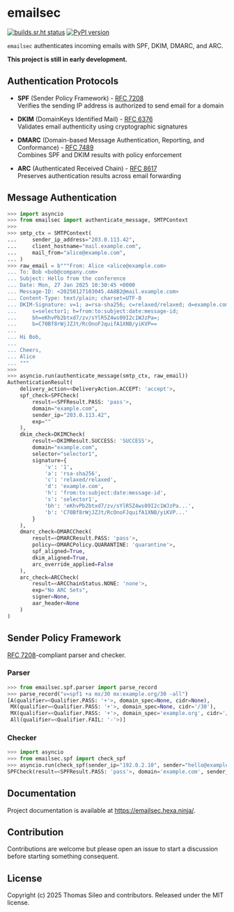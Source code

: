 # emailsec

[![builds.sr.ht status](https://builds.sr.ht/~tsileo/emailsec.svg)](https://builds.sr.ht/~tsileo/emailsec?)
[![PyPI version](https://badge.fury.io/py/emailsec.svg)](https://pypi.org/project/emailsec/)

`emailsec` authenticates incoming emails with SPF, DKIM, DMARC, and ARC.

**This project is still in early development.**

## Authentication Protocols


- **SPF** (Sender Policy Framework) - [RFC 7208](https://tools.ietf.org/html/rfc7208)  
  Verifies the sending IP address is authorized to send email for a domain

- **DKIM** (DomainKeys Identified Mail) - [RFC 6376](https://tools.ietf.org/html/rfc6376)  
  Validates email authenticity using cryptographic signatures
  
- **DMARC** (Domain-based Message Authentication, Reporting, and Conformance) - [RFC 7489](https://tools.ietf.org/html/rfc7489)  
  Combines SPF and DKIM results with policy enforcement

- **ARC** (Authenticated Received Chain) - [RFC 8617](https://tools.ietf.org/html/rfc8617)  
  Preserves authentication results across email forwarding

## Message Authentication

```python
>>> import asyncio
>>> from emailsec import authenticate_message, SMTPContext
>>>
>>> smtp_ctx = SMTPContext(
...     sender_ip_address="203.0.113.42",
...     client_hostname="mail.example.com",
...     mail_from="alice@example.com",
... )
>>> raw_email = b"""From: Alice <alice@example.com>
... To: Bob <bob@company.com>
... Subject: Hello from the conference
... Date: Mon, 27 Jan 2025 10:30:45 +0000
... Message-ID: <20250127103045.4A8B2@mail.example.com>
... Content-Type: text/plain; charset=UTF-8
... DKIM-Signature: v=1; a=rsa-sha256; c=relaxed/relaxed; d=example.com;
...     s=selector1; h=from:to:subject:date:message-id;
...     bh=eKhvPb2btxd7/zv/sYlR5Z4ws09I2c1WJzPa=;
...     b=C70Bf8rWjJZJt/RcOnoFJquifA1XNB/yiKVP==
...
... Hi Bob,
...
... Cheers,
... Alice
... """
>>>
>>> asyncio.run(authenticate_message(smtp_ctx, raw_email))
AuthenticationResult(
    delivery_action=<DeliveryAction.ACCEPT: 'accept'>,
    spf_check=SPFCheck(
        result=<SPFResult.PASS: 'pass'>,
        domain="example.com",
        sender_ip="203.0.113.42",
        exp=""
    ),
    dkim_check=DKIMCheck(
        result=<DKIMResult.SUCCESS: 'SUCCESS'>,
        domain="example.com",
        selector="selector1",
        signature={
            'v': '1',
            'a': 'rsa-sha256',
            'c': 'relaxed/relaxed',
            'd': 'example.com',
            'h': 'from:to:subject:date:message-id',
            's': 'selector1',
            'bh': 'eKhvPb2btxd7/zv/sYlR5Z4ws09I2c1WJzPa...',
            'b': 'C70Bf8rWjJZJt/RcOnoFJquifA1XNB/yiKVP...'
        }
    ),
    dmarc_check=DMARCCheck(
        result=<DMARCResult.PASS: 'pass'>,
        policy=<DMARCPolicy.QUARANTINE: 'quarantine'>,
        spf_aligned=True,
        dkim_aligned=True,
        arc_override_applied=False
    ),
    arc_check=ARCCheck(
        result=<ARCChainStatus.NONE: 'none'>,
        exp="No ARC Sets",
        signer=None,
        aar_header=None
    )
)
```

## Sender Policy Framework

[RFC 7208](https://datatracker.ietf.org/doc/html/rfc7208)-compliant parser and checker.

### Parser

```python
>>> from emailsec.spf.parser import parse_record
>>> parse_record("v=spf1 +a mx/30 mx:example.org/30 -all")
[A(qualifier=<Qualifier.PASS: '+'>, domain_spec=None, cidr=None),
 MX(qualifier=<Qualifier.PASS: '+'>, domain_spec=None, cidr='/30'),
 MX(qualifier=<Qualifier.PASS: '+'>, domain_spec='example.org', cidr='/30'),
 All(qualifier=<Qualifier.FAIL: '-'>)]
```

### Checker

```python
>>> import asyncio
>>> from emailsec.spf import check_spf
>>> asyncio.run(check_spf(sender_ip="192.0.2.10", sender="hello@example.com"))
SPFCheck(result=<SPFResult.PASS: 'pass'>, domain='example.com', sender_ip='192.0.2.10', exp='')
```

## Documentation

Project documentation is available at https://emailsec.hexa.ninja/.

## Contribution

Contributions are welcome but please open an issue to start a discussion before starting something consequent.

## License

Copyright (c) 2025 Thomas Sileo and contributors. Released under the MIT license.
